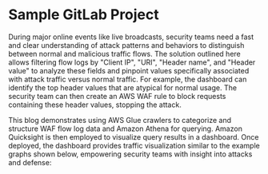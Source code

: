 # Sample GitLab Project

During major online events like live broadcasts, security teams need a fast and clear understanding of attack patterns and behaviors to distinguish between normal and malicious traffic flows. The solution outlined here allows filtering flow logs by "Client IP", "URI", "Header name", and "Header value" to analyze these fields and pinpoint values specifically associated with attack traffic versus normal traffic. For example, the dashboard can identify the top header values that are atypical for normal usage. The security team can then create an AWS WAF rule to block requests containing these header values, stopping the attack.
 
This blog demonstrates using AWS Glue crawlers to categorize and structure WAF flow log data and Amazon Athena for querying. Amazon Quicksight is then employed to visualize query results in a dashboard. Once deployed, the dashboard provides traffic visualization similar to the example graphs shown below, empowering security teams with insight into attacks and defense:
